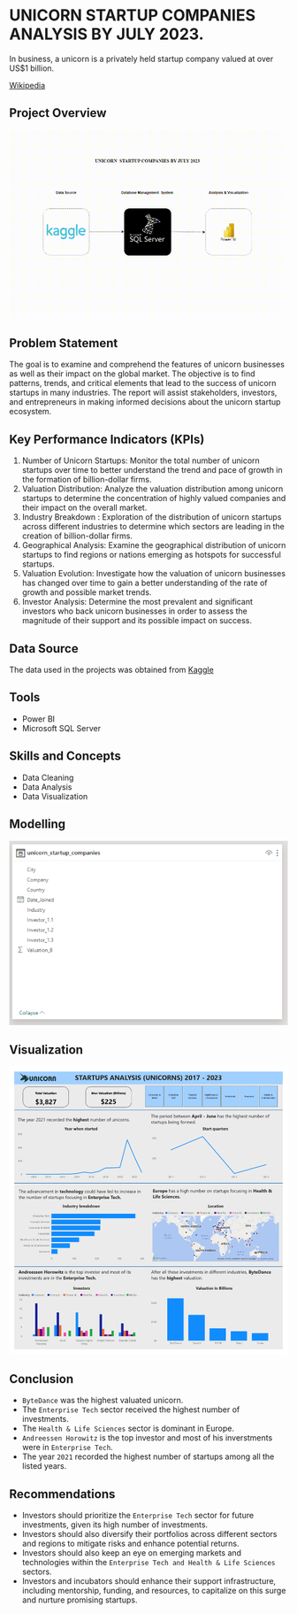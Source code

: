 # UNICORN STARTUP COMPANIES ANALYSIS BY JULY 2023.

In business, a unicorn is a privately held startup company valued at over US$1 billion. 

[Wikipedia](https://en.wikipedia.org/wiki/Unicorn_(finance))

## Project Overview

![Project Overview](Unicorn_startup_companies.gif)

## Problem Statement
The goal is to examine and comprehend the features of unicorn businesses as well as their impact on the global market. The objective is to find patterns, trends, and critical elements that lead to the success of unicorn startups in many industries. The report will assist stakeholders, investors, and entrepreneurs in making informed decisions about the unicorn startup ecosystem.

## Key Performance Indicators (KPIs)
1. Number of Unicorn Startups: Monitor the total number of unicorn startups over time to better understand the trend and pace of growth in the formation of billion-dollar firms.
2. Valuation Distribution: Analyze the valuation distribution among unicorn startups to determine the concentration of highly valued companies and their impact on the overall market.
3. Industry Breakdown : Exploration of the distribution of unicorn startups across different industries to determine which sectors are leading in the creation of billion-dollar firms.
4. Geographical Analysis: Examine the geographical distribution of unicorn startups to find regions or nations emerging as hotspots for successful startups.
5. Valuation Evolution: Investigate how the valuation of unicorn businesses has changed over time to gain a better understanding of the rate of growth and possible market trends.
6. Investor Analysis: Determine the most prevalent and significant investors who back unicorn businesses in order to assess the magnitude of their support and its possible impact on success.

## Data Source
The data used in the projects was obtained from [Kaggle](https://www.kaggle.com/datasets/ramjasmaurya/unicorn-startups)

## Tools 
- Power BI
- Microsoft SQL Server
  
## Skills and Concepts
* Data Cleaning
* Data Analysis
* Data Visualization
## Modelling
![](https://github.com/Samuel-Njoroge/unicorn-startups-analysis/blob/main/data_modell.PNG)
## Visualization
![](https://github.com/Samuel-Njoroge/unicorn-startups-analysis/blob/main/unicorn_startups_analysis_dashboard%20(2).jpg)

## Conclusion
* `ByteDance` was the highest valuated unicorn.
* The `Enterprise Tech` sector received the highest number of investments.
* The `Health & Life Sciences` sector is dominant in Europe.
* `Andreessen Horowitz` is the top investor and most of his inverstments were in `Enterprise Tech`.
* The year `2021` recorded the highest number of startups among all the listed years.
  
## Recommendations
- Investors should prioritize the `Enterprise Tech` sector for future investments, given its high number of investments.
- Investors should also diversify their portfolios across different sectors and regions to mitigate risks and enhance potential returns.
- Investors should also keep an eye on emerging markets and technologies within the `Enterprise Tech and Health & Life Sciences` sectors.
- Investors and incubators should enhance their support infrastructure, including mentorship, funding, and resources, to capitalize on this surge and nurture promising startups.

